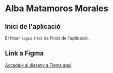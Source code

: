 # Alba Matamoros Morales

## Inici de l'aplicació

El fitxer `login.html` és l'inici de l'aplicació.

## Link a Figma

[Accedeix al disseny a Figma aquí](https://www.figma.com/design/cDD95UXehdiKGFPaw26klW/Proyecte-Final-Alba?node-id=0-1&p=f&t=X03MgWyUZG1bXzKO-0)
